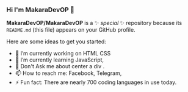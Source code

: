 ### Hi I'm MakaraDevOP 👋

**MakaraDevOP/MakaraDevOP** is a ✨ _special_ ✨ repository because its `README.md` (this file) appears on your GitHub profile.

Here are some ideas to get you started:

- 🔭 I’m currently working on HTML CSS 
- 🌱 I’m currently learning JavaScript, 
- 💬 Don't Ask me about center a div .
- 📫 How to reach me: Facebook, Telegram, 
- ⚡ Fun fact: There are nearly 700 coding languages in use today. 
